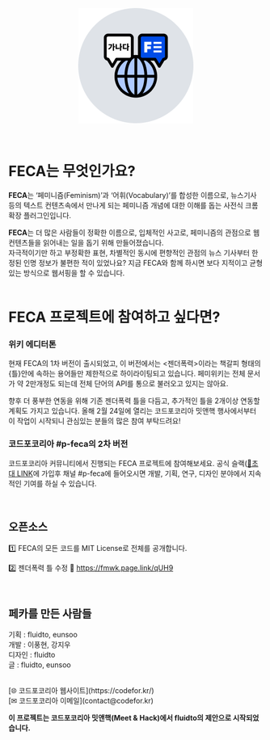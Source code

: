 <p align="center">
  <img src="./images/homelogo.png" alt="FECA ICON" >
</p>
<br />

# FECA는 무엇인가요?

**FECA**는 ‘페미니즘(Feminism)’과 ‘어휘(Vocabulary)’를 합성한 이름으로, 뉴스기사 등의 텍스트 컨텐츠속에서 만나게 되는 페미니즘 개념에 대한 이해를 돕는 사전식 크롬 확장 플러그인입니다.

**FECA**는 더 많은 사람들이 정확한 이름으로, 입체적인 사고로, 페미니즘의 관점으로 웹 컨텐츠들을 읽어내는 일을 돕기 위해 만들어졌습니다. <br /> 
자극적이기만 하고 부정확한 표현, 차별적인 동시에 편향적인 관점의 뉴스 기사부터 한정된 인명 정보가 불편한 적이 있었나요? 지금 FECA와 함께 하시면 보다 지적이고 균형있는 방식으로 웹서핑을 할 수 있습니다.
<br />
<br />

# FECA 프로젝트에 참여하고 싶다면?

### 위키 에디터톤
현재 FECA의 1차 버전이 출시되었고, 이 버전에서는 <젠더폭력>이라는 책갈피 형태의 {틀}안에 속하는 용어들만 제한적으로 하이라이팅되고 있습니다. 페미위키는 전체 문서가 약 2만개정도 되는데 전체 단어의 API를 통으로 불러오고 있지는 않아요.

향후 더 풍부한 연동을 위해 기존 젠더폭력 틀을 다듬고, 추가적인 틀을 2개이상 연동할 계획도 가지고 있습니다. 올해 2월 24일에 열리는 코드포코리아 밋앤핵 행사에서부터 이 작업이 시작되니 관심있는 분들의 많은 참여 부탁드려요!

### 코드포코리아 #p-feca의 2차 버전
코드포코리아 커뮤니티에서 진행되는 FECA 프로젝트에 참여해보세요. 공식 슬랙([🔗초대 LINK](https://code-for-korea.slack.com/ssb/redirect)에 가입후 채널 #p-feca에 들어오시면 개발, 기획, 연구, 디자인 분야에서 지속적인 기여를 하실 수 있습니다.

<br />

## 오픈소스
1️⃣ FECA의 모든 코드를 MIT License로 전체를 공개합니다.


2️⃣ 젠더폭력 틀 수정
🔗 https://fmwk.page.link/qUH9

<br />
 

## 페카를 만든 사람들
기획 : fluidto, eunsoo <br />
개발 : 이풍현, 강지우 <br /> 
디자인 : fluidto <br />
글 : fluidto, eunsoo

<br />
[🌐 코드포코리아 웹사이트](https://codefor.kr/) <br />
[✉ 코드포코리아 이메일](contact@codefor.kr) <br />


**이 프로젝트는 코드포코리아 밋앤핵(Meet & Hack)에서 fluidto의 제안으로 시작되었습니다.**
